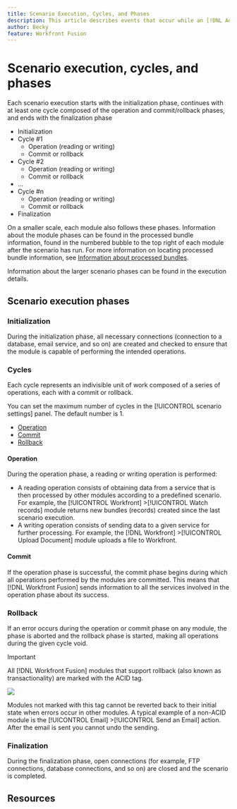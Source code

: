 ```yaml
---
title: Scenario Execution, Cycles, and Phases
description: This article describes events that occur while an [!DNL Adobe Workfront Fusion] scenario is running, such as initialization, operations, commits, and rollbacks.
author: Becky
feature: Workfront Fusion
---
```

# Scenario execution, cycles, and phases

Each scenario execution starts with the initialization phase, continues with at least one cycle composed of the operation and commit/rollback phases, and ends with the finalization phase

* Initialization
* Cycle #1
   * Operation (reading or writing)
   * Commit or rollback
* Cycle #2
   * Operation (reading or writing)
   * Commit or rollback
* ...
* Cycle #n
   * Operation (reading or writing)
   * Commit or rollback
* Finalization

On a smaller scale, each module also follows these phases. Information about the module phases can be found in the processed bundle information, found in the numbered bubble to the top right of each module after the scenario has run. For more information on locating processed bundle information, see [Information about processed bundles](/help/workfront-fusion/references/scenarios/scenario-execution-flow.md#information-about-processed-bundles).

Information about the larger scenario phases can be found in the execution details. <!--For more information, see-->

## Scenario execution phases

### Initialization

During the initialization phase, all necessary connections (connection to a database, email service, and so on) are created and checked to ensure that the module is capable of performing the intended operations.

### Cycles

Each cycle represents an indivisible unit of work composed of a series of operations, each with a commit or rollback. 

You can set the maximum number of cycles in the [!UICONTROL scenario settings] panel. The default number is 1.

* [Operation](#operation)
* [Commit](#commit)
* [Rollback](#rollback)

#### Operation

During the operation phase, a reading or writing operation is performed:

* A reading operation consists of obtaining data from a service that is then processed by other modules according to a predefined scenario. For example, the [!UICONTROL Workfront] >[!UICONTROL Watch records] module returns new bundles (records) created since the last scenario execution.
* A writing operation consists of sending data to a given service for further processing. For example, the [!DNL Workfront] >[!UICONTROL Upload Document] module uploads a file to Workfront.

#### Commit

If the operation phase is successful, the commit phase begins during which all operations performed by the modules are committed. This means that [!DNL Workfront Fusion] sends information to all the services involved in the operation phase about its success.

### Rollback

If an error occurs during the operation or commit phase on any module, the phase is aborted and the rollback phase is started, making all operations during the given cycle void. 

>[!IMPORTANT]
>
>All [!DNL Workfront Fusion] modules that support rollback (also known as transactionality) are marked with the ACID tag.
>
>![](/help/workfront-fusion/references/apps-and-modules/assets/acid-modules.png)
>
>Modules not marked with this tag cannot be reverted back to their initial state when errors occur in other modules. A typical example of a non-ACID module is the [!UICONTROL Email] >[!UICONTROL Send an Email] action. After the email is sent you cannot undo the sending.

### Finalization

During the finalization phase, open connections (for example, FTP connections, database connections, and so on) are closed and the scenario is completed.

## Resources

<!--For more information, see [The scenario settings panel](../../workfront-fusion/scenarios/scenario-settings-panel.md).-->





